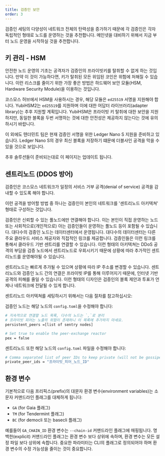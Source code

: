 ```yaml
---
title: 검증인 보안
order: 3
---
```


<!-- markdown-link-check-disable -->

검증인 세팅의 다양성이 네트워크 전체의 탄력성을 증가하기 때문에 각 검증인은 각자 독립적인 형태로 노드를 운영하는 것을 추천합니다. 메인넷을 대비하기 위해서 지금 부터 노드 운영을 시작하실 것을 추천합니다.

## 키 관리 - HSM

안전한 노드 운영의 기초는 공격자가 검증인의 프라이빗키를 탈취할 수 없게 하는 것입니다. 만약 이 것이 가능하다면, 키가 탈취된 모든 위임된 코인은 위험에 처해질 수 있습니다. 이런 리스크를 줄이기 위한 가장 좋은 방법은 하드웨어 보안 모듈(HSM, Hardware Security Module)을 이용하는 것입니다.

코스모스 허브에서 HSM을 사용하시는 경우, 해당 모듈은 `ed25519` 서명을 지원해야 합니다. YubiHSM2는 `ed25519`를 지원하며 이에 대한 어답터 라이브러리(adapter library)는 추후 지원할 계획입니다. YubiHSM은 프라이빗 키 탈취에 대한 보안을 지원하지만, 동일한 블록을 두번 서명하는 것에 대한 안전성은 제공하지 않는다는 것에 유의하시기 바랍니다.

이 외에도 텐더민트 팀은 현재 검증인 서명을 위한 Ledger Nano S 지원을 준비하고 있습니다. Ledger Nano S의 경우 최신 블록을 저장하기 떄문에 더블사인 공격을 막을 수 있을 것으로 보입니다.

추후 솔루션들이 준비되는대로 이 페이지는 업데이트 됩니다.

## 센트리노드 (DDOS 방어)

검증인은 코스모스 네트워크가 일정의 서비스 거부 공격(denial of service) 공격을 감내할 수 있도록 해야 합니다.

이런 공격을 방어할 방법 중 하나는 검증인이 본인의 네트워크를 '센트리노드 아키텍쳐' 형태로 구성하는 것입니다.

검증인은 신뢰할 수 있는 풀노드에만 연결해야 합니다. 이는 본인이 직접 운영하는 노드 또는 사회적으로(개인적으로) 아는 검증인들이 운영하는 풀노드 등이 포함될 수 있습니다. 대다수의 검증인 노드는 데이터센터에서 운영됩니다. 대다수의 데이터센터는 다른 주요 클라우드 서비스 제공자와 직접적인 링크를 제공합니다. 검증인들은 이런 링크를 통해서 클라우드 기반 센트리를 연결할 수 있습니다. 이런 형태의 아키텍쳐는 DDoS 공격의 부담을 검증 노드에서 센트리노드로 우회시키기 때문에 상황에 따라 추가적인 센트리노드를 운영해야될 수 있습니다.

센트리노드는 빠르게 추가될 수 있으며 상황에 따라 IP 주소를 변경할 수 있습니다. 센트리노드와 검증인 노드 간의 연결은 프라이빗 IP를 통해 이루어지기 때문에, 인터넷 기반 공격의 피해를 줄일 수 있습니다. 이런 형태의 디자인은 검증인의 블록 제안과 투표가 언제나 네트워크에 전달될 수 있게 합니다.

센트리노드 아키텍쳐를 세팅하시기 위해서는 다음 절차를 참고하십시오:

검증인 노드는 해당 노드의 `config.toml`을 수정해야 합니다:

```bash
# 지속적으로 연결할 노드 목록, 다수의 노드는 `,`로 분리
# 프라이빗 피어는 노출의 위험이 존재하니 이 목록에 추가하지 마세요.
persistent_peers =[list of sentry nodes]

# Set true to enable the peer-exchange reactor
pex = false
```

센트리노드 또한 해당 노드의 `config.toml` 파일을 수정해야 합니다:

```bash
# Comma separated list of peer IDs to keep private (will not be gossiped to other peers)
private_peer_ids = "프라이빗_피어_노드_ID"
```

## 환경 변수

기본적으로 다음 프리픽스(prefix)의 대문자 환경 변수(environment variables)는 소문자 커맨드라인 플래그를 대체하게 됩니다:

- `GA` (for Gaia 플래그)
- `TM` (for Tendermint 플래그)
- `BC` (for democli 또는 basecli 플래그)

예를들어 `GA_CHAIN_ID` 환경 변수는 `--chain-id` 커맨드라인 플래그에 매핑됩니다. 명백한(explicit) 커맨드라인 플래그는 환경 변수 보다 상위에 속하며, 환경 변수는 모든 설정 파일 보다 상위에 속합니다. 중요한 파라미터는 CLI의 플래그로 정의되어야 하며 환경 변수의 수정 가능성을 줄이는 것이 중요합니다.
  
<!-- markdown-link-check-enable -->